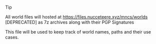 > [!TIP]
> All world files will hosted at https://files.nucceteere.xyz/mncs/worlds [DEPRECATED] as 7z archives along with their PGP Signatures

This file will be used to keep track of world names, paths and their use cases.
